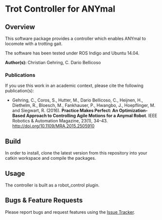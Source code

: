 # Trot Controller for ANYmal

## Overview

This software package provides a controller which enables ANYmal to locomote with a trotting gait.

The software has been tested under ROS Indigo and Ubuntu 14.04.

**Author(s):** Christian Gehring, C. Dario Bellicoso


### Publications

If you use this work in an academic context, please cite the following publication(s):

* Gehring, C., Coros, S., Hutter, M., Dario Bellicoso, C., Heijnen, H., Diethelm, R., Bloesch, M., Fankhauser, P., Hwangbo, J., Hoepflinger, M. and Siegwart, R. (2016). **Practice Makes Perfect: An Optimization-Based Approach to Controlling Agile Motions for a Anymal Robot**. IEEE Robotics & Automation Magazine, 23(1), 34–43. http://doi.org/10.1109/MRA.2015.2505910


## Build

In order to install, clone the latest version from this repository into your catkin workspace and compile the packages.


## Usage

The controller is built as a robot_control plugin.


## Bugs & Feature Requests

Please report bugs and request features using the [Issue Tracker](https://bitbucket.org/leggedrobotics/anymal_ctrl_trot_eth/issues).
